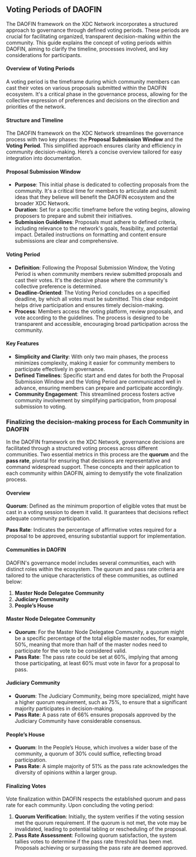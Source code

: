 ## Voting Periods of DAOFIN

The DAOFIN framework on the XDC Network incorporates a structured approach to governance through defined voting periods. These periods are crucial for facilitating organized, transparent decision-making within the community. This guide explains the concept of voting periods within DAOFIN, aiming to clarify the timeline, processes involved, and key considerations for participants.

#### Overview of Voting Periods

A voting period is the timeframe during which community members can cast their votes on various proposals submitted within the DAOFIN ecosystem. It's a critical phase in the governance process, allowing for the collective expression of preferences and decisions on the direction and priorities of the network.

#### Structure and Timeline

The DAOFIN framework on the XDC Network streamlines the governance process with two key phases: the **Proposal Submission Window** and the **Voting Period**. This simplified approach ensures clarity and efficiency in community decision-making. Here’s a concise overview tailored for easy integration into documentation.

#### Proposal Submission Window

- **Purpose**: This initial phase is dedicated to collecting proposals from the community. It's a critical time for members to articulate and submit ideas that they believe will benefit the DAOFIN ecosystem and the broader XDC Network.
-   **Duration**: Set for a specific timeframe before the voting begins, allowing proposers to prepare and submit their initiatives.
-   **Submission Guidelines**: Proposals must adhere to defined criteria, including relevance to the network's goals, feasibility, and potential impact. Detailed instructions on formatting and content ensure submissions are clear and comprehensive.

#### Voting Period

- **Definition**: Following the Proposal Submission Window, the Voting Period is when community members review submitted proposals and cast their votes. It's the decisive phase where the community's collective preference is determined.
-   **Deadline-Oriented**: The Voting Period concludes on a specified deadline, by which all votes must be submitted. This clear endpoint helps drive participation and ensures timely decision-making.
-   **Process**: Members access the voting platform, review proposals, and vote according to the guidelines. The process is designed to be transparent and accessible, encouraging broad participation across the community.

#### Key Features

-   **Simplicity and Clarity**: With only two main phases, the process minimizes complexity, making it easier for community members to participate effectively in governance.
-   **Defined Timelines**: Specific start and end dates for both the Proposal Submission Window and the Voting Period are communicated well in advance, ensuring members can prepare and participate accordingly.
-   **Community Engagement**: This streamlined process fosters active community involvement by simplifying participation, from proposal submission to voting.


### Finalizing the decision-making process for Each Community in DAOFIN

In the DAOFIN framework on the XDC Network, governance decisions are facilitated through a structured voting process across different communities. Two essential metrics in this process are the **quorum** and the **pass rate**, pivotal for ensuring that decisions are representative and command widespread support.  These concepts and their application to each community within DAOFIN, aiming to demystify the vote finalization process.

#### Overview

**Quorum**: Defined as the minimum proportion of eligible votes that must be cast in a voting session to deem it valid. It guarantees that decisions reflect adequate community participation.

**Pass Rate**: Indicates the percentage of affirmative votes required for a proposal to be approved, ensuring substantial support for implementation.

#### Communities in DAOFIN

DAOFIN's governance model includes several communities, each with distinct roles within the ecosystem. The quorum and pass rate criteria are tailored to the unique characteristics of these communities, as outlined below:

1.  **Master Node Delegatee Community**
2.  **Judiciary Community**
3.  **People’s House**

#### Master Node Delegatee Community

-   **Quorum**: For the Master Node Delegatee Community, a quorum might be a specific percentage of the total eligible master nodes, for example, 50%, meaning that more than half of the master nodes need to participate for the vote to be considered valid.
-   **Pass Rate**: The pass rate could be set at 60%, implying that among those participating, at least 60% must vote in favor for a proposal to pass.

#### Judiciary Community

-   **Quorum**: The Judiciary Community, being more specialized, might have a higher quorum requirement, such as 75%, to ensure that a significant majority participates in decision-making.
-   **Pass Rate**: A pass rate of 66% ensures proposals approved by the Judiciary Community have considerable consensus.

#### People’s House

-   **Quorum**: In the People’s House, which involves a wider base of the community, a quorum of 30% could suffice, reflecting broad participation.
-   **Pass Rate**: A simple majority of 51% as the pass rate acknowledges the diversity of opinions within a larger group.

#### Finalizing Votes

Vote finalization within DAOFIN respects the established quorum and pass rate for each community. Upon concluding the voting period:

1.  **Quorum Verification**: Initially, the system verifies if the voting session met the quorum requirement. If the quorum is not met, the vote may be invalidated, leading to potential tabling or rescheduling of the proposal.
2.  **Pass Rate Assessment**: Following quorum satisfaction, the system tallies votes to determine if the pass rate threshold has been met. Proposals achieving or surpassing the pass rate are deemed approved.

